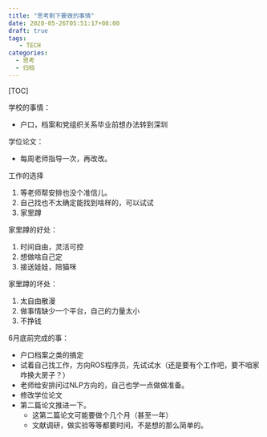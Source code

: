 ```yaml
---
title: "思考剩下要做的事情"
date: 2020-05-26T05:51:17+08:00
draft: true
tags: 
   - TECH
categories:
  - 思考
  - 归档
---
```


[TOC]

学校的事情：

- 户口，档案和党组织关系毕业前想办法转到深圳

学位论文：

- 每周老师指导一次，再改改。

工作的选择

1. 等老师帮安排也没个准信儿。
2. 自己找也不太确定能找到啥样的，可以试试
3. 家里蹲

家里蹲的好处：

1. 时间自由，灵活可控
2. 想做啥自己定
3. 接送娃娃，陪猫咪

家里蹲的坏处：

1. 太自由散漫
2. 做事情缺少一个平台，自己的力量太小
3. 不挣钱


6月底前完成的事：

- 户口档案之类的搞定
- 试着自己找工作，方向ROS程序员，先试试水（还是要有个工作吧，要不咱家咋换大房子？）
- 老师给安排问过NLP方向的，自己也学一点做做准备。
- 修改学位论文
- 第二篇论文推进一下。
    - 这第二篇论文可能要做个几个月（甚至一年）
    - 文献调研，做实验等等都要时间，不是想的那么简单的。



